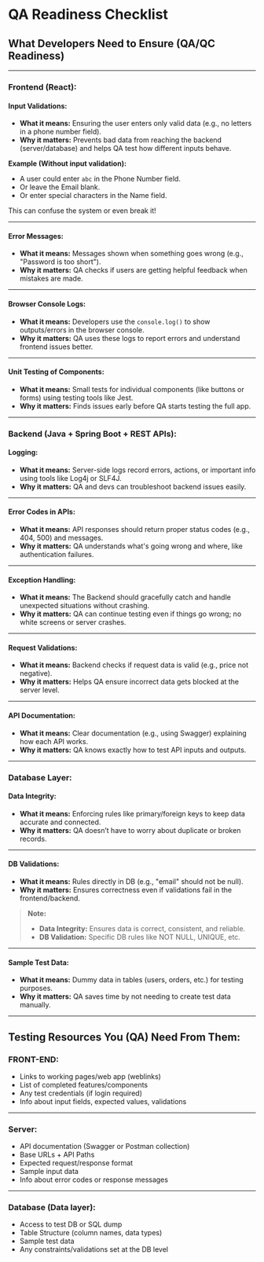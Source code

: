# QA Readiness Checklist

## What Developers Need to Ensure (QA/QC Readiness)

---

### Frontend (React):

#### Input Validations:

- **What it means:** Ensuring the user enters only valid data (e.g., no letters in a phone number field).
- **Why it matters:** Prevents bad data from reaching the backend (server/database) and helps QA test how different inputs behave.

**Example (Without input validation):**

- A user could enter `abc` in the Phone Number field.
- Or leave the Email blank.
- Or enter special characters in the Name field.

This can confuse the system or even break it!

---

#### Error Messages:

- **What it means:** Messages shown when something goes wrong (e.g., "Password is too short").
- **Why it matters:** QA checks if users are getting helpful feedback when mistakes are made.

---

#### Browser Console Logs:

- **What it means:** Developers use the `console.log()` to show outputs/errors in the browser console.
- **Why it matters:** QA uses these logs to report errors and understand frontend issues better.

---

#### Unit Testing of Components:

- **What it means:** Small tests for individual components (like buttons or forms) using testing tools like Jest.
- **Why it matters:** Finds issues early before QA starts testing the full app.

---

### Backend (Java + Spring Boot + REST APIs):

#### Logging:

- **What it means:** Server-side logs record errors, actions, or important info using tools like Log4j or SLF4J.
- **Why it matters:** QA and devs can troubleshoot backend issues easily.

---

#### Error Codes in APIs:

- **What it means:** API responses should return proper status codes (e.g., 404, 500) and messages.
- **Why it matters:** QA understands what's going wrong and where, like authentication failures.

---

#### Exception Handling:

- **What it means:** The Backend should gracefully catch and handle unexpected situations without crashing.
- **Why it matters:** QA can continue testing even if things go wrong; no white screens or server crashes.

---

#### Request Validations:

- **What it means:** Backend checks if request data is valid (e.g., price not negative).
- **Why it matters:** Helps QA ensure incorrect data gets blocked at the server level.

---

#### API Documentation:

- **What it means:** Clear documentation (e.g., using Swagger) explaining how each API works.
- **Why it matters:** QA knows exactly how to test API inputs and outputs.

---

### Database Layer:

#### Data Integrity:

- **What it means:** Enforcing rules like primary/foreign keys to keep data accurate and connected.
- **Why it matters:** QA doesn’t have to worry about duplicate or broken records.

---

#### DB Validations:

- **What it means:** Rules directly in DB (e.g., "email" should not be null).
- **Why it matters:** Ensures correctness even if validations fail in the frontend/backend.

> **Note:**
> - **Data Integrity:** Ensures data is correct, consistent, and reliable.
> - **DB Validation:** Specific DB rules like NOT NULL, UNIQUE, etc.

---

#### Sample Test Data:

- **What it means:** Dummy data in tables (users, orders, etc.) for testing purposes.
- **Why it matters:** QA saves time by not needing to create test data manually.

---

## Testing Resources You (QA) Need From Them:

### FRONT-END:

- Links to working pages/web app (weblinks)
- List of completed features/components
- Any test credentials (if login required)
- Info about input fields, expected values, validations

---

### Server:

- API documentation (Swagger or Postman collection)
- Base URLs + API Paths
- Expected request/response format
- Sample input data
- Info about error codes or response messages

---

### Database (Data layer):

- Access to test DB or SQL dump
- Table Structure (column names, data types)
- Sample test data
- Any constraints/validations set at the DB level
